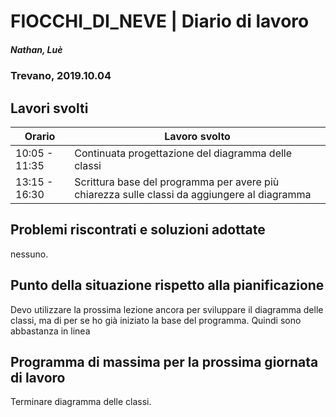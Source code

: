 

# FIOCCHI_DI_NEVE | Diario di lavoro
##### Nathan, Luè
### Trevano, 2019.10.04

## Lavori svolti


|Orario        |Lavoro svolto                 |
|--------------|------------------------------|
|10:05 - 11:35 |Continuata progettazione del diagramma delle classi |
|13:15 - 16:30 |Scrittura base del programma per avere più chiarezza sulle classi da aggiungere al diagramma|

##  Problemi riscontrati e soluzioni adottate
nessuno.
##  Punto della situazione rispetto alla pianificazione
Devo utilizzare la prossima lezione ancora per sviluppare il diagramma delle classi, ma di per se ho già iniziato la base del programma. Quindi sono abbastanza in linea
## Programma di massima per la prossima giornata di lavoro
Terminare diagramma delle classi.